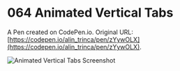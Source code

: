 # 064 Animated Vertical Tabs

A Pen created on CodePen.io. Original URL: [https://codepen.io/alin_trinca/pen/zYywOLX](https://codepen.io/alin_trinca/pen/zYywOLX).

![Animated Vertical Tabs Screenshot](animated-vertical-slider.png)
